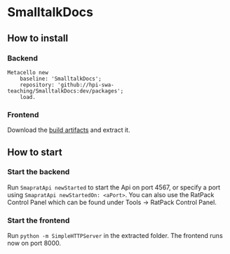 # SmalltalkDocs


## How to install

### Backend
```
Metacello new
	baseline: 'SmalltalkDocs';
	repository: 'github://hpi-swa-teaching/SmalltalkDocs:dev/packages';
	load.
```
### Frontend
Download the [build artifacts](https://github.com/sch-max/smaprat/suites/749775644/artifacts/7692015) and extract it.

## How to start

### Start the backend

Run `SmapratApi newStarted` to start the Api on port 4567, or specify a port using `SmapratApi newStartedOn: <aPort>`. You can also use the RatPack Control Panel which can be found under Tools -> RatPack Control Panel.

### Start the frontend

Run `python -m SimpleHTTPServer` in the extracted folder. The frontend runs now on port 8000.

